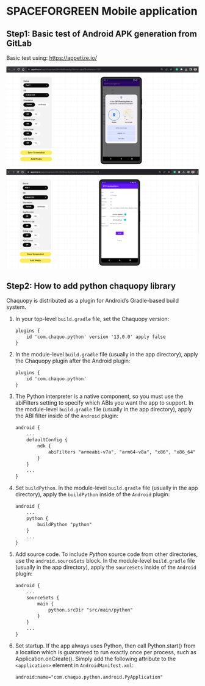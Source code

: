 # SPACEFORGREEN Mobile application

## Step1: Basic test of Android APK generation from GitLab

Basic test using: https://appetize.io/

![Alt text](./documentation/basic.png)
![Alt text](./documentation/first_tab.png)

## Step2: How to add python chaquopy library

Chaquopy is distributed as a plugin for Android’s Gradle-based build system.

1. In your top-level `build.gradle` file, set the Chaquopy version:

    ```console
    plugins {
        id 'com.chaquo.python' version '13.0.0' apply false
    }
    ```

2. In the module-level `build.gradle` file (usually in the app directory), apply the Chaquopy plugin after the Android plugin:

    ```console
    plugins {
        id 'com.chaquo.python'
    }
    ```

3. The Python interpreter is a native component, so you must use the abiFilters setting to specify which ABIs you want the app to support. In the module-level `build.gradle` file (usually in the app directory), apply the ABI filter inside of the `Android` plugin:

    ```console
    android {
        ...
        defaultConfig {
            ndk {
                abiFilters "armeabi-v7a", "arm64-v8a", "x86", "x86_64"
            }
        }
        ...
    }
    ```

4. Set `buildPython`. In the module-level `build.gradle` file (usually in the app directory), apply the `buildPython` inside of the `Android` plugin:

    ```console
    android {
        ...
        python {
            buildPython "python"
        }
        ...
    }
    ```

5. Add source code. To include *Python* source code from other directories, use the `android.sourceSets` block. In the module-level `build.gradle` file (usually in the app directory), apply the `sourceSets` inside of the `Android` plugin:

    ```console
    android {
        ...
        sourceSets {
            main {
                python.srcDir "src/main/python"
            }
        }
        ...
    }
    ```

6. Set startup. If the app always uses Python, then call Python.start() from a location which is guaranteed to run exactly once per process, such as Application.onCreate(). Simply add the following attribute to the `<application>` element in `AndroidManifest.xml`:

    ```console
    android:name="com.chaquo.python.android.PyApplication"
    ```
